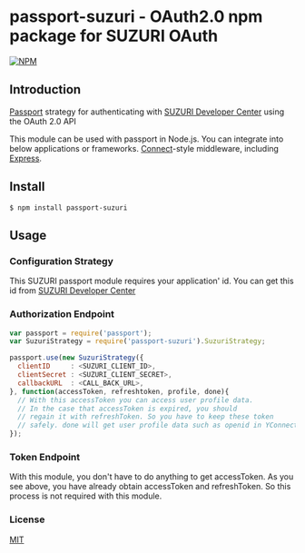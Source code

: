 passport-suzuri - OAuth2.0 npm package for SUZURI OAuth
================

[![NPM](https://nodei.co/npm/passport-suzuri.png?downloads=true&downloadRank=true&stars=true)](https://nodei.co/npm/passport-suzuri/)

## Introduction

[Passport](http://passportjs.org/) strategy for authenticating with [SUZURI Developer Center](https://suzuri.jp/developer/documentation/v1) using the OAuth 2.0 API

This module can be used with passport in Node.js.
You can integrate into below applications or frameworks.
[Connect](http://www.senchalabs.org/connect/)-style middleware, including
[Express](http://expressjs.com/).

## Install

    $ npm install passport-suzuri

## Usage

### Configuration Strategy

This SUZURI passport module requires your application' id.
You can get this id from [SUZURI Developer Center](https://suzuri.jp/developer/)

### Authorization Endpoint

```javascript
var passport = require('passport');
var SuzuriStrategy = require('passport-suzuri').SuzuriStrategy;

passport.use(new SuzuriStrategy({
  clientID     : <SUZURI_CLIENT_ID>,
  clientSecret : <SUZURI_CLIENT_SECRET>,
  callbackURL  : <CALL_BACK_URL>,
}, function(accessToken, refreshtoken, profile, done){
  // With this accessToken you can access user profile data.
  // In the case that accessToken is expired, you should
  // regain it with refreshToken. So you have to keep these token
  // safely. done will get user profile data such as openid in YConnect
});
```
### Token Endpoint

With this module, you don't have to do anything to get accessToken.
As you see above, you have already obtain accessToken and refreshToken.
So this process is not required with this module.

### License

[MIT](http://kitak.mit-license.org/)
